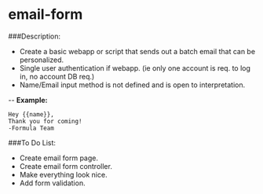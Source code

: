 # email-form

###Description:
- Create a basic webapp or script that sends out a batch email that can be personalized.
- Single user authentication if webapp. (ie only one account is req. to log in, no account DB req.)
- Name/Email input method is not defined and is open to interpretation.


--
<b>Example:</b>

	Hey {{name}},
	Thank you for coming!
	-Formula Team
	
###To Do List:
- Create email form page.
- Create email form controller.
- Make everything look nice.
- Add form validation.

